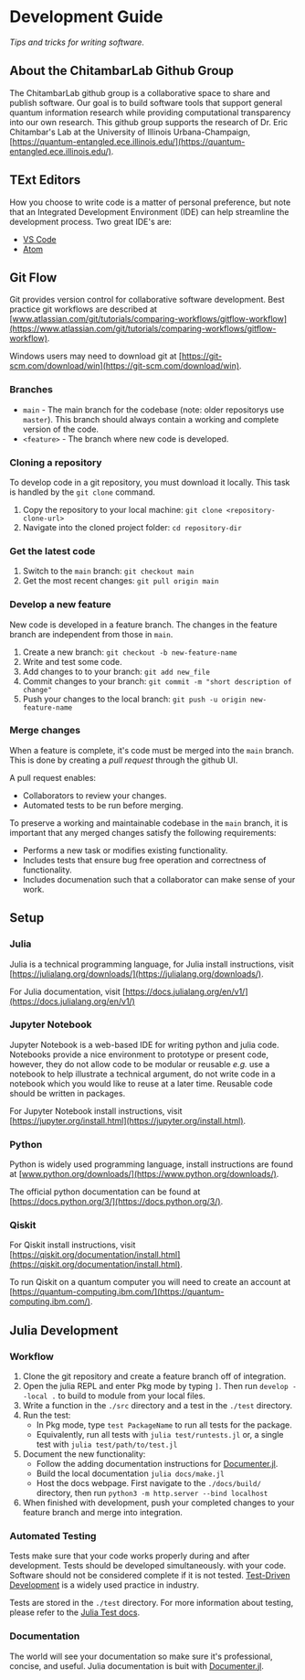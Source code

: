 # Development Guide

*Tips and tricks for writing software.*

## About the ChitambarLab Github Group

The ChitambarLab github group is a collaborative space to share and publish software. Our goal is to build software tools that support general quantum information research while providing computational transparency into our own research. This github group supports the research of Dr. Eric Chitambar's Lab at the University of Illinois Urbana-Champaign, [https://quantum-entangled.ece.illinois.edu/](https://quantum-entangled.ece.illinois.edu/).

## TExt Editors

How you choose to write code is a matter of personal preference, but note that an Integrated Development Environment (IDE) can help streamline the development process.
Two great IDE's are:
* [VS Code](https://www.julia-vscode.org/)
* [Atom](https://junolab.org/)

## Git Flow

Git provides version control for collaborative software development. Best practice git workflows are described at
[www.atlassian.com/git/tutorials/comparing-workflows/gitflow-workflow](https://www.atlassian.com/git/tutorials/comparing-workflows/gitflow-workflow).

Windows users may need to download git at [https://git-scm.com/download/win](https://git-scm.com/download/win).

### Branches

* `main` - The main branch for the codebase (note: older repositorys use `master`). This branch should always contain a working and complete version of the code.
* `<feature>` - The branch where new code is developed.

### Cloning a repository

To develop code in a git repository, you must download it locally. This task is handled by the `git clone` command.

1. Copy the repository to your local machine: `git clone <repository-clone-url>`
2. Navigate into the cloned project folder: `cd repository-dir`

### Get the latest code

1. Switch to the `main` branch: `git checkout main`
2. Get the most recent changes: `git pull origin main`

### Develop a new feature

New code is developed in a feature branch. The changes in the feature branch are independent from those in `main`.

1. Create a new branch: `git checkout -b new-feature-name`
2. Write and test some code.
3. Add changes to to your branch: `git add new_file`
4. Commit changes to your branch: `git commit -m "short description of change"`
5. Push your changes to the local branch: `git push -u origin new-feature-name`

### Merge changes

When a feature is complete, it's code must be merged into the `main` branch.
This is done by creating a *pull request* through the github UI.

A pull request enables:
* Collaborators to review your changes.
* Automated tests to be run before merging.

To preserve a working and maintainable codebase in the `main` branch, it is important that any merged changes satisfy the following requirements:
* Performs a new task or modifies existing functionality.
* Includes tests that ensure bug free operation and correctness of functionality.
* Includes documenation such that a collaborator can make sense of your work.

## Setup


### Julia

Julia is a technical programming language, for Julia install instructions, visit [https://julialang.org/downloads/](https://julialang.org/downloads/).

For Julia documentation, visit [https://docs.julialang.org/en/v1/](https://docs.julialang.org/en/v1/)

### Jupyter Notebook

Jupyter Notebook is a web-based IDE for writing python and julia code. Notebooks provide a nice environment to prototype or present code, however, they do not allow code to be modular or reusable *e.g.* use a notebook to help illustrate a technical argument, do not write code in a notebook which you would like to reuse at a later time. Reusable code should be written in packages.

For Jupyter Notebook install instructions, visit [https://jupyter.org/install.html](https://jupyter.org/install.html).

### Python

Python is widely used programming language, install instructions are found at [www.python.org/downloads/](https://www.python.org/downloads/).

The official python documentation can be found at [https://docs.python.org/3/](https://docs.python.org/3/).

### Qiskit

For Qiskit install instructions, visit [https://qiskit.org/documentation/install.html](https://qiskit.org/documentation/install.html).

To run Qiskit on a quantum computer you will need to create an account at [https://quantum-computing.ibm.com/](https://quantum-computing.ibm.com/).

## Julia Development

### Workflow

1. Clone the git repository and create a feature branch off of integration.
2. Open the julia REPL and enter Pkg mode by typing `]`. Then run `develop --local .` to build to module from your local files.
3. Write a function in the `./src` directory and a test in the `./test` directory.
4. Run the test:
      * In Pkg mode, type `test PackageName` to run all tests for the package.
      * Equivalently, run all tests with `julia test/runtests.jl` or, a single test with `julia test/path/to/test.jl`
5. Document the new functionality:
      * Follow the adding documentation instructions for [Documenter.jl](https://juliadocs.github.io/Documenter.jl/stable/man/guide/#Adding-Some-Docstrings-1).
      * Build the local documentation `julia docs/make.jl`
      * Host the docs webpage. First navigate to the `./docs/build/` directory, then run `python3 -m http.server --bind localhost`
6. When finished with development, push your completed changes to your feature branch and merge into integration.


### Automated Testing

Tests make sure that your code works properly during and after development. Tests should be developed simultaneously. with your code. Software should not be considered complete if it is not tested. [Test-Driven Development](http://agiledata.org/essays/tdd.html) is a widely used practice in industry.

Tests are stored in the `./test` directory. For more information about testing, please refer to the [Julia Test docs](https://docs.julialang.org/en/v1/stdlib/Test/).

### Documentation

The world will see your documentation so make sure it's professional, concise, and useful. Julia documentation is buit with [Documenter.jl](https://juliadocs.github.io/Documenter.jl/stable/). 


